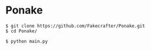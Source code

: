 # Ponake

```
$ git clone https://github.com/Fakecrafter/Ponake.git
$ cd Ponake/

$ python main.py
```